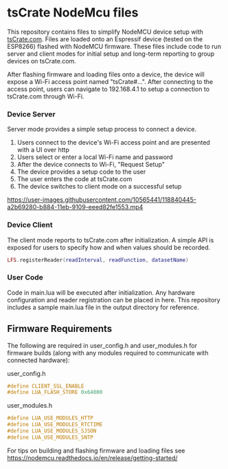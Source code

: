 # tsCrate NodeMcu files
This repository contains files to simplify NodeMCU device setup with [tsCrate.com](https://tscrate.com). Files are loaded onto an Espressif device (tested on the ESP8266) flashed with NodeMCU firmware. These files include code to run server and client modes for initial setup and long-term reporting to group devices on tsCrate.com.

After flashing firmware and loading files onto a device, the device will expose a Wi-Fi access point named "tsCrate#...". After connecting to the access point, users can navigate to 192.168.4.1 to setup a connection to tsCrate.com through Wi-Fi.

### Device Server
Server mode provides a simple setup process to connect a device.
1. Users connect to the device's Wi-Fi access point and are presented with a UI over http
3. Users select or enter a local Wi-Fi name and password
5. After the device connects to Wi-Fi, "Request Setup"
6. The device provides a setup code to the user
7. The user enters the code at tsCrate.com
9. The device switches to client mode on a successful setup

https://user-images.githubusercontent.com/10565441/118840445-a2b69280-b884-11eb-9109-eeed82fe1553.mp4


### Device Client
The client mode reports to tsCrate.com after initialization. A simple API is exposed for users to specify how and when values should be recorded.
```lua
LFS.registerReader(readInterval, readFunction, datasetName)
```

### User Code
Code in main.lua will be executed after initialization. Any hardware configuration and reader registration can be placed in here. This repository includes a sample main.lua file in the output directory for reference.

## Firmware Requirements
The following are required in user_config.h and user_modules.h for firmware builds (along with any modules required to communicate with connected hardware):

user_config.h
```c
#define CLIENT_SSL_ENABLE
#define LUA_FLASH_STORE 0x64000
```

user_modules.h
```c
#define LUA_USE_MODULES_HTTP
#define LUA_USE_MODULES_RTCTIME
#define LUA_USE_MODULES_SJSON
#define LUA_USE_MODULES_SNTP
```

For tips on building and flashing firmware and loading files see https://nodemcu.readthedocs.io/en/release/getting-started/
